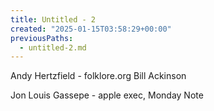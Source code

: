 ```yaml
---
title: Untitled - 2
created: "2025-01-15T03:58:29+00:00"
previousPaths:
  - untitled-2.md
---
```

Andy Hertzfield - folklore.org
Bill Ackinson

Jon Louis Gassepe - apple exec, Monday Note

